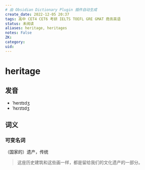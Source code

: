 ```yaml
---
# 由 Obsidian Dictionary Plugin 插件自动生成
create_date: 2022-12-05 20:37
tags: 高中 CET4 CET6 考研 IELTS TOEFL GRE GMAT 商务英语
status: 未阅读 
aliases: heritage, heritages
notes: False
ZK: 
category: 
uid: 
---
```


# heritage

## 发音

- ˈherɪtɪdʒ
- ˈhɛrɪtɪdʒ

## 词义

### 可变名词

（国家的）遗产，传统

> 这座历史建筑和这些画一样，都是留给我们的文化遗产的一部分。



